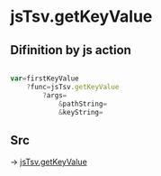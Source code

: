 # jsTsv.getKeyValue

## Difinition by js action

```js.js

var=firstKeyValue
	?func=jsTsv.getKeyValue
		?args=
			&pathString=
			&keyString=
```

## Src

-> [jsTsv.getKeyValue](https://github.com/puutaro/CommandClick/blob/master/app/src/main/java/com/puutaro/commandclick/fragment_lib/terminal_fragment/js_interface/tsv/JsTsv.kt#L113)


